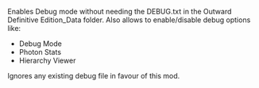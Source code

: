 Enables Debug mode without needing the DEBUG.txt in the Outward Definitive Edition_Data folder.
Also allows to enable/disable debug options like:
- Debug Mode
- Photon Stats
- Hierarchy Viewer

Ignores any existing debug file in favour of this mod.